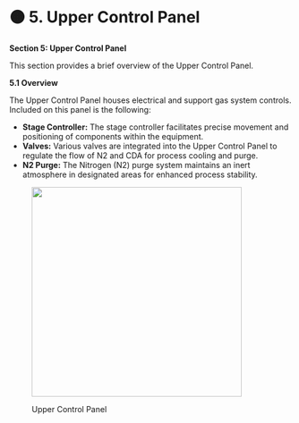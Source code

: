 # 🟠 5. Upper Control Panel

**Section 5: Upper Control Panel**

This section provides a brief overview of the Upper Control Panel.

**5.1 Overview**

The Upper Control Panel houses electrical and support gas system controls. Included on this panel is the following:

* **Stage Controller:** The stage controller facilitates precise movement and positioning of components within the equipment.
* **Valves:** Various valves are integrated into the Upper Control Panel to regulate the flow of N2 and CDA for process cooling and purge.
* **N2 Purge:** The Nitrogen (N2) purge system maintains an inert atmosphere in designated areas for enhanced process stability.

<figure><img src="broken-reference" alt="" width="375"><figcaption><p>Upper Control Panel</p></figcaption></figure>
